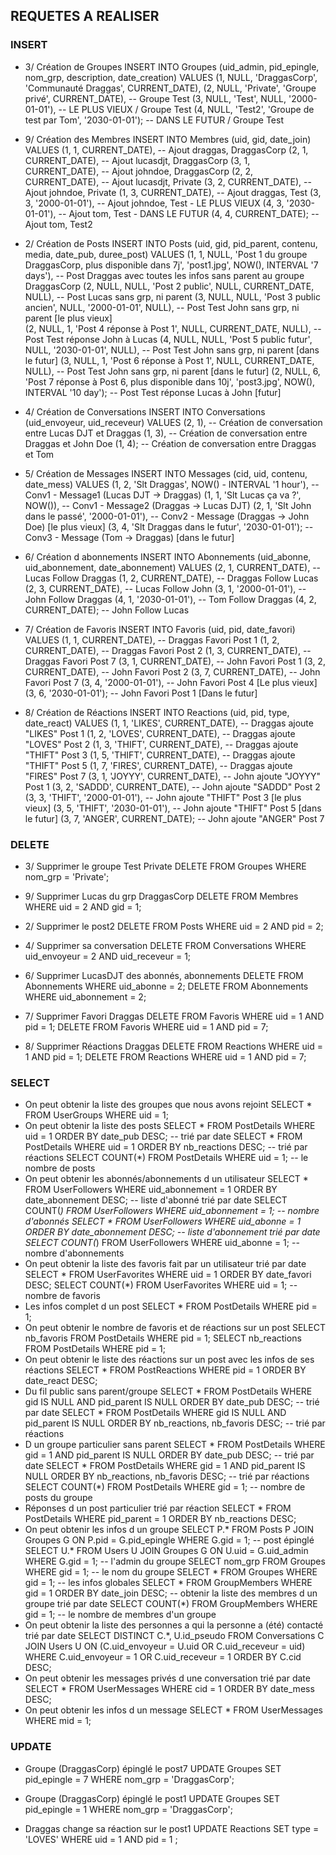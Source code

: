 ## REQUETES A REALISER 
### INSERT

- 3/ Création de Groupes
INSERT INTO Groupes (uid_admin, pid_epingle, nom_grp, description, date_creation) VALUES
(1, NULL, 'DraggasCorp', 'Communauté Draggas', CURRENT_DATE), 
(2, NULL, 'Private', 'Groupe privé', CURRENT_DATE), -- Groupe Test
(3, NULL, 'Test', NULL, '2000-01-01'), -- LE PLUS VIEUX / Groupe Test
(4, NULL, 'Test2', 'Groupe de test par Tom', '2030-01-01'); -- DANS LE FUTUR / Groupe Test

- 9/ Création des Membres
INSERT INTO Membres (uid, gid, date_join) VALUES
(1, 1, CURRENT_DATE), -- Ajout draggas, DraggasCorp
(2, 1, CURRENT_DATE), -- Ajout lucasdjt, DraggasCorp
(3, 1, CURRENT_DATE), -- Ajout johndoe, DraggasCorp
(2, 2, CURRENT_DATE), -- Ajout lucasdjt, Private
(3, 2, CURRENT_DATE), -- Ajout johndoe, Private
(1, 3, CURRENT_DATE), -- Ajout draggas, Test
(3, 3, '2000-01-01'), -- Ajout johndoe, Test - LE PLUS VIEUX
(4, 3, '2030-01-01'), -- Ajout tom, Test - DANS LE FUTUR
(4, 4, CURRENT_DATE); -- Ajout tom, Test2

- 2/ Création de Posts
INSERT INTO Posts (uid, gid, pid_parent, contenu, media, date_pub, duree_post) VALUES
(1, 1, NULL, 'Post 1 du groupe DraggasCorp, plus disponible dans 7j', 'post1.jpg', NOW(), INTERVAL '7 days'), -- Post Draggas avec toutes les infos sans parent au groupe DraggasCorp
(2, NULL, NULL, 'Post 2 public', NULL, CURRENT_DATE, NULL), -- Post Lucas sans grp, ni parent
(3, NULL, NULL, 'Post 3 public ancien', NULL, '2000-01-01', NULL), -- Post Test John sans grp, ni parent [le plus vieux]  
(2, NULL, 1, 'Post 4 réponse à Post 1', NULL, CURRENT_DATE, NULL), -- Post Test réponse John à Lucas
(4, NULL, NULL, 'Post 5 public futur', NULL, '2030-01-01', NULL), -- Post Test John sans grp, ni parent [dans le futur] 
(3, NULL, 1, 'Post 6 réponse à Post 1', NULL, CURRENT_DATE, NULL), -- Post Test John sans grp, ni parent [dans le futur] 
(2, NULL, 6, 'Post 7 réponse à Post 6, plus disponible dans 10j', 'post3.jpg', NOW(), INTERVAL '10 day'); -- Post Test réponse Lucas à John [futur]

- 4/ Création de Conversations
INSERT INTO Conversations (uid_envoyeur, uid_receveur) VALUES
(2, 1), -- Création de conversation entre Lucas DJT et Draggas
(1, 3), -- Création de conversation entre Draggas et John Doe
(1, 4); -- Création de conversation entre Draggas et Tom

- 5/ Création de Messages
INSERT INTO Messages (cid, uid, contenu, date_mess) VALUES
(1, 2, 'Slt Draggas', NOW() - INTERVAL '1 hour'), -- Conv1 - Message1 (Lucas DJT -> Draggas)
(1, 1, 'Slt Lucas ça va ?', NOW()), -- Conv1 - Message2 (Draggas -> Lucas DJT)
(2, 1, 'Slt John dans le passé', '2000-01-01'), -- Conv2 - Message (Draggas -> John Doe) [le plus vieux]
(3, 4, 'Slt Draggas dans le futur', '2030-01-01'); -- Conv3 - Message (Tom -> Draggas) [dans le futur]

- 6/ Création d abonnements
INSERT INTO Abonnements (uid_abonne, uid_abonnement, date_abonnement) VALUES
(2, 1, CURRENT_DATE), -- Lucas Follow Draggas
(1, 2, CURRENT_DATE), -- Draggas Follow Lucas
(2, 3, CURRENT_DATE), -- Lucas Follow John
(3, 1, '2000-01-01'), -- John Follow Draggas
(4, 1, '2030-01-01'), -- Tom Follow Draggas
(4, 2, CURRENT_DATE); -- John Follow Lucas

- 7/ Création de Favoris
INSERT INTO Favoris (uid, pid, date_favori) VALUES
(1, 1, CURRENT_DATE), -- Draggas Favori Post 1
(1, 2, CURRENT_DATE), -- Draggas Favori Post 2
(1, 3, CURRENT_DATE), -- Draggas Favori Post 7
(3, 1, CURRENT_DATE), -- John Favori Post 1
(3, 2, CURRENT_DATE), -- John Favori Post 2
(3, 7, CURRENT_DATE), -- John Favori Post 7
(3, 4, '2000-01-01'), -- John Favori Post 4 [Le plus vieux]
(3, 6, '2030-01-01'); -- John Favori Post 1 [Dans le futur]

- 8/ Création de Réactions
INSERT INTO Reactions (uid, pid, type, date_react) VALUES
(1, 1, 'LIKES', CURRENT_DATE), -- Draggas ajoute "LIKES" Post 1
(1, 2, 'LOVES', CURRENT_DATE), -- Draggas ajoute "LOVES" Post 2
(1, 3, 'THIFT', CURRENT_DATE), -- Draggas ajoute "THIFT" Post 3
(1, 5, 'THIFT', CURRENT_DATE), -- Draggas ajoute "THIFT" Post 5
(1, 7, 'FIRES', CURRENT_DATE), -- Draggas ajoute "FIRES" Post 7
(3, 1, 'JOYYY', CURRENT_DATE), -- John ajoute "JOYYY" Post 1
(3, 2, 'SADDD', CURRENT_DATE), -- John ajoute "SADDD" Post 2
(3, 3, 'THIFT', '2000-01-01'), -- John ajoute "THIFT" Post 3 [le plus vieux]
(3, 5, 'THIFT', '2030-01-01'), -- John ajoute "THIFT" Post 5 [dans le futur]
(3, 7, 'ANGER', CURRENT_DATE); -- John ajoute "ANGER" Post 7

### DELETE

- 3/ Supprimer le groupe Test Private
DELETE FROM Groupes WHERE nom_grp = 'Private';

- 9/ Supprimer Lucas du grp DraggasCorp
DELETE FROM Membres WHERE uid = 2 AND gid = 1;

- 2/ Supprimer le post2
DELETE FROM Posts WHERE uid = 2 AND pid = 2;

- 4/ Supprimer sa conversation
DELETE FROM Conversations WHERE uid_envoyeur = 2 AND uid_receveur = 1;

- 6/ Supprimer LucasDJT des abonnés, abonnements
DELETE FROM Abonnements WHERE uid_abonne = 2;
DELETE FROM Abonnements WHERE uid_abonnement = 2;

- 7/ Supprimer Favori Draggas
DELETE FROM Favoris WHERE uid = 1 AND pid = 1;
DELETE FROM Favoris WHERE uid = 1 AND pid = 7;

- 8/ Supprimer Réactions Draggas
DELETE FROM Reactions WHERE uid = 1 AND pid = 1;
DELETE FROM Reactions WHERE uid = 1 AND pid = 7;

### SELECT

- On peut obtenir la liste des groupes que nous avons rejoint
SELECT * FROM UserGroups WHERE uid = 1;
- On peut obtenir la liste des posts
SELECT * FROM PostDetails WHERE uid = 1 ORDER BY date_pub DESC; -- trié par date
SELECT * FROM PostDetails WHERE uid = 1 ORDER BY nb_reactions DESC; -- trié par réactions
SELECT COUNT(*) FROM PostDetails WHERE uid = 1; -- le nombre de posts
- On peut obtenir les abonnés/abonnements d un utilisateur
SELECT * FROM UserFollowers WHERE uid_abonnement = 1 ORDER BY date_abonnement DESC; -- liste d'abonné trié par date
SELECT COUNT(*) FROM UserFollowers WHERE uid_abonnement = 1; -- nombre d'abonnés
SELECT * FROM UserFollowers WHERE uid_abonne = 1 ORDER BY date_abonnement DESC; -- liste d'abonnement trié par date
SELECT COUNT(*) FROM UserFollowers WHERE uid_abonne = 1; -- nombre d'abonnements
- On peut obtenir la liste des favoris fait par un utilisateur trié par date
SELECT * FROM UserFavorites WHERE uid = 1 ORDER BY date_favori DESC;
SELECT COUNT(*) FROM UserFavorites WHERE uid = 1; -- nombre de favoris
- Les infos complet d un post
SELECT * FROM PostDetails WHERE pid = 1;
- On peut obtenir le nombre de favoris et de réactions sur un post
SELECT nb_favoris FROM PostDetails WHERE pid = 1;
SELECT nb_reactions FROM PostDetails WHERE pid = 1;
- On peut obtenir le liste des réactions sur un post avec les infos de ses réactions
SELECT * FROM PostReactions WHERE pid = 1 ORDER BY date_react DESC;
- Du fil public sans parent/groupe
SELECT * FROM PostDetails WHERE gid IS NULL AND pid_parent IS NULL ORDER BY date_pub DESC; -- trié par date
SELECT * FROM PostDetails WHERE gid IS NULL AND pid_parent IS NULL ORDER BY nb_reactions, nb_favoris DESC; -- trié par réactions
- D un groupe particulier sans parent
SELECT * FROM PostDetails WHERE gid = 1 AND pid_parent IS NULL ORDER BY date_pub DESC; -- trié par date
SELECT * FROM PostDetails WHERE gid = 1 AND pid_parent IS NULL ORDER BY nb_reactions, nb_favoris DESC; -- trié par réactions
SELECT COUNT(*) FROM PostDetails WHERE gid = 1; -- nombre de posts du groupe
- Réponses d un post particulier trié par réaction
SELECT * FROM PostDetails WHERE pid_parent = 1 ORDER BY nb_reactions DESC;
- On peut obtenir les infos d un groupe
SELECT P.* FROM Posts P JOIN Groupes G ON P.pid = G.pid_epingle WHERE G.gid = 1; -- post épinglé
SELECT U.* FROM Users U JOIN Groupes G ON U.uid = G.uid_admin WHERE G.gid = 1; -- l'admin du groupe
SELECT nom_grp FROM Groupes WHERE gid = 1; -- le nom du groupe
SELECT * FROM Groupes WHERE gid = 1; -- les infos globales
SELECT * FROM GroupMembers WHERE gid = 1 ORDER BY date_join DESC; -- obtenir la liste des membres d un groupe trié par date
SELECT COUNT(*) FROM GroupMembers WHERE gid = 1; -- le nombre de membres d'un groupe
- On peut obtenir la liste des personnes a qui la personne a (été) contacté trié par date
SELECT DISTINCT C.*, U.id_pseudo FROM Conversations C JOIN Users U ON (C.uid_envoyeur = U.uid OR C.uid_receveur = uid) WHERE C.uid_envoyeur = 1 OR C.uid_receveur = 1 ORDER BY C.cid DESC;
- On peut obtenir les messages privés d une conversation trié par date
SELECT * FROM UserMessages WHERE cid = 1 ORDER BY date_mess DESC;
- On peut obtenir les infos d un message
SELECT * FROM UserMessages WHERE mid = 1;

### UPDATE

- Groupe (DraggasCorp) épinglé le post7
UPDATE Groupes
SET pid_epingle = 7
WHERE nom_grp = 'DraggasCorp';

- Groupe (DraggasCorp) épinglé le post1
UPDATE Groupes
SET pid_epingle = 1
WHERE nom_grp = 'DraggasCorp';

- Draggas change sa réaction sur le post1
UPDATE Reactions
SET type = 'LOVES'
WHERE uid = 1 AND pid = 1 ;


